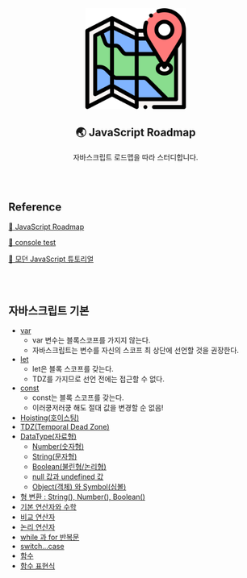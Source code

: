 <div align="center">
  <img width="200px;" src="./images/map.png"/>
</div>
<h2 align="center">🌏 JavaScript Roadmap</h2>
<p align="center">자바스크립트 로드맵을 따라 스터디합니다.</p>

<br>
<br>

## Reference

[🔗 JavaScript Roadmap](https://roadmap.sh/javascript)

[🔗 console test](https://jsbin.com/?js,console)

[🔗 모던 JavaScript 튜토리얼](https://ko.javascript.info/)

<br>
<br>

## 자바스크립트 기본

- [var](https://github.com/mireyhgnay/js-roadmap/blob/main/StudyNote/var.md)
  - var 변수는 블록스코프를 가지지 않는다.
  - 자바스크립트는 변수를 자신의 스코프 최 상단에 선언할 것을 권장한다.
- [let](https://github.com/mireyhgnay/js-roadmap/blob/main/StudyNote/let.md)
  - let은 블록 스코프를 갖는다.
  - TDZ를 가지므로 선언 전에는 접근할 수 없다.
- [const](https://github.com/mireyhgnay/js-roadmap/blob/main/StudyNote/const.md)
  - const는 블록 스코프를 갖는다.
  - 이러쿵저러쿵 해도 절대 값을 변경할 순 없음!
- [Hoisting(호이스팅)](https://github.com/mireyhgnay/js-roadmap/blob/main/StudyNote/Hoisting.md)
- [TDZ(Temporal Dead Zone)](https://github.com/mireyhgnay/js-roadmap/blob/main/StudyNote/TDZ.md)
- [DataType(자료형)](https://github.com/mireyhgnay/js-roadmap/blob/main/StudyNote/DataType.md)
  - [Number(숫자형)](https://github.com/mireyhgnay/js-roadmap/blob/main/StudyNote/DataType/Number.md)
  - [String(문자형)](https://github.com/mireyhgnay/js-roadmap/blob/main/StudyNote/DataType/String.md)
  - [Boolean(불린형/논리형)](https://github.com/mireyhgnay/js-roadmap/blob/main/StudyNote/DataType/Boolean.md)
  - [null 값과 undefined 값](https://github.com/mireyhgnay/js-roadmap/blob/main/StudyNote/DataType/null%20%26%20undefined.md)
  - [Object(객체) 와 Symbol(심볼)](https://github.com/mireyhgnay/js-roadmap/blob/main/StudyNote/DataType/Object%20%26%20Symbol.md)
- [형 변환 : String(), Number(), Boolean()](https://github.com/mireyhgnay/js-roadmap/blob/main/StudyNote/%ED%98%95%20%EB%B3%80%ED%99%98.md)
- [기본 연산자와 수학](https://github.com/mireyhgnay/js-roadmap/blob/main/StudyNote/%EA%B8%B0%EB%B3%B8%20%EC%97%B0%EC%82%B0%EC%9E%90%EC%99%80%20%EC%88%98%ED%95%99.md)
- [비교 연산자](https://github.com/mireyhgnay/js-roadmap/blob/main/StudyNote/%EB%B9%84%EA%B5%90%EC%97%B0%EC%82%B0%EC%9E%90.md)
- [논리 연산자](https://github.com/mireyhgnay/js-roadmap/blob/main/StudyNote/%EB%85%BC%EB%A6%AC%EC%97%B0%EC%82%B0%EC%9E%90.md)
- [while 과 for 반복문](https://github.com/mireyhgnay/js-roadmap/blob/main/StudyNote/while%EA%B3%BC%20for%20%EB%B0%98%EB%B3%B5%EB%AC%B8.md)
- [switch...case](https://github.com/mireyhgnay/js-roadmap/blob/main/StudyNote/switch%EB%AC%B8.md)
- [함수](https://github.com/mireyhgnay/js-roadmap/blob/main/StudyNote/%ED%95%A8%EC%88%98.md)
- [함수 표현식](https://github.com/mireyhgnay/js-roadmap/blob/main/StudyNote/%ED%95%A8%EC%88%98%20%ED%91%9C%ED%98%84%EC%8B%9D.md)
